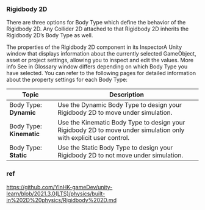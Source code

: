 ### Rigidbody 2D

There are three options for Body Type which define the behavior of the Rigidbody 2D. Any Collider 2D attached to that Rigidbody 2D inherits the Rigidbody 2D’s Body Type as well.

 
The properties of the Rigidbody 2D component in its InspectorA Unity window that displays information about the currently selected GameObject, asset or project settings, allowing you to inspect and edit the values. More info
See in Glossary window differs depending on which Body Type you have selected. You can refer to the following pages for detailed information about the property settings for each Body Type:

| Topic | Description |
| --- | --- |
| Body Type: **Dynamic** | Use the Dynamic Body Type to design your Rigidbody 2D to move under simulation. |
| Body Type: **Kinematic** | Use the Kinematic Body Type to design your Rigidbody 2D to move under simulation only with explicit user control. |
| Body Type: **Static** | Use the Static Body Type to design your Rigidbody 2D to not move under simulation. |



### ref 
https://github.com/YinHK-gameDev/unity-learn/blob/2021.3.0(LTS)/physics/built-in%202D%20physics/Rigidbody%202D.md

